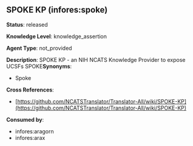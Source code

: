 [//]: # (DO NOT MANUALLY EDIT THIS FILE. IT IS GENERATED FROM A TEMPLATE.)

## SPOKE KP (infores:spoke)

**Status**: released
  
**Knowledge Level**: knowledge_assertion
  
**Agent Type**: not_provided

**Description**: SPOKE KP - an NIH NCATS Knowledge Provider to expose UCSFs SPOKE**Synonyms**:

- Spoke

**Cross References**:

- [https://github.com/NCATSTranslator/Translator-All/wiki/SPOKE-KP](https://github.com/NCATSTranslator/Translator-All/wiki/SPOKE-KP)


**Consumed by**:

- infores:aragorn
- infores:arax
